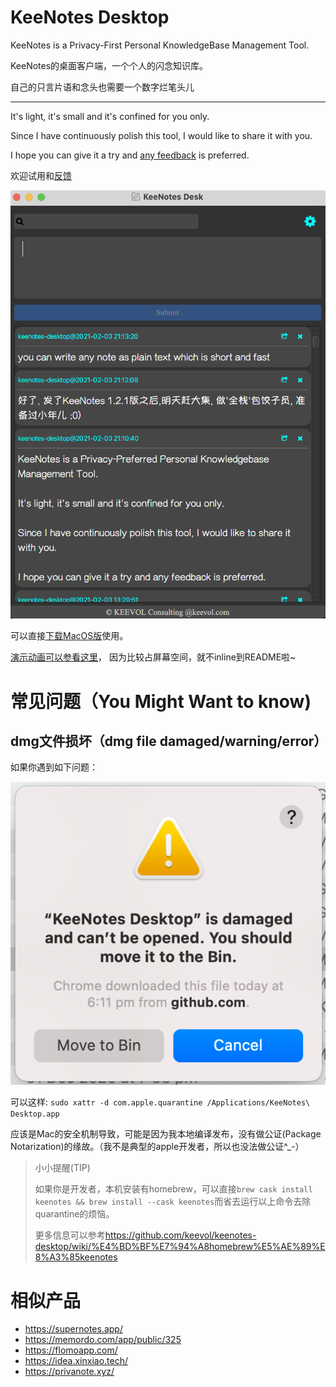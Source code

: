 # KeeNotes Desktop

KeeNotes is a Privacy-First Personal KnowledgeBase Management Tool.

KeeNotes的桌面客户端，一个个人的闪念知识库。

自己的只言片语和念头也需要一个数字烂笔头儿

---

It's light, it's small and it's confined for you only.

Since I have continuously polish this tool, I would like to share it with you.

I hope you can give it a try and [any feedback](https://github.com/keevol/keenotes-desktop/issues) is preferred.

欢迎试用和[反馈](https://github.com/keevol/keenotes-desktop/issues)

![](images/how_it_look.png)

可以直接[下载MacOS版](https://github.com/keevol/keenotes-desktop/releases)使用。

[演示动画可以参看这里](https://github.com/keevol/keenotes-desktop/releases/download/v1.2.1/Screen-Recording-2021-02-03-at-21.44.34.gif)， 因为比较占屏幕空间，就不inline到README啦~

# 常见问题（You Might Want to know)

## dmg文件损坏（dmg file damaged/warning/error）

如果你遇到如下问题：

![](images/dmg-damaged.png)

可以这样: `sudo xattr -d com.apple.quarantine /Applications/KeeNotes\ Desktop.app`

应该是Mac的安全机制导致，可能是因为我本地编译发布，没有做公证(Package Notarization)的缘故。（我不是典型的apple开发者，所以也没法做公证^_-）

> 小小提醒(TIP)
> 
> 如果你是开发者，本机安装有homebrew，可以直接`brew cask install keenotes && brew install --cask keenotes`而省去运行以上命令去除quarantine的烦恼。
> 
> 更多信息可以参考<https://github.com/keevol/keenotes-desktop/wiki/%E4%BD%BF%E7%94%A8homebrew%E5%AE%89%E8%A3%85keenotes>


# 相似产品

- https://supernotes.app/
- https://memordo.com/app/public/325
- https://flomoapp.com/
- https://idea.xinxiao.tech/
- https://privanote.xyz/

